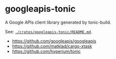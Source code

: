 # googleapis-tonic

A Google APIs client library generated by tonic-build.

See: [`./crates/googleapis-tonic/README.md`](./crates/googleapis-tonic/README.md).

- <https://github.com/googleapis/googleapis>
- <https://github.com/matklad/cargo-xtask>
- <https://github.com/hyperium/tonic>
